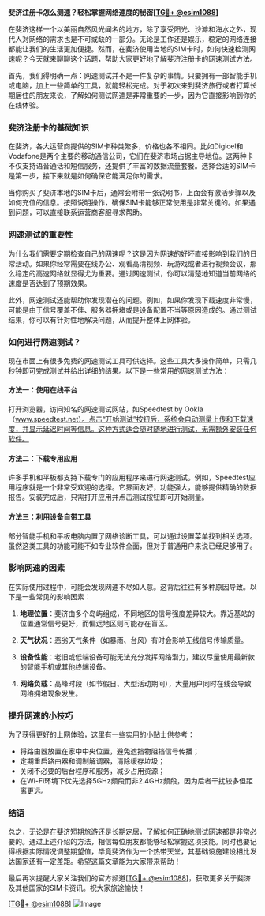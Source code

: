 **斐济注册卡怎么测速？轻松掌握网络速度的秘密[[TG💪+ @esim1088](https://t.me/s/esim1088)]**

在斐济这样一个以美丽自然风光闻名的地方，除了享受阳光、沙滩和海水之外，现代人对网络的需求也是不可或缺的一部分。无论是工作还是娱乐，稳定的网络连接都能让我们的生活更加便捷。然而，在斐济使用当地的SIM卡时，如何快速检测网速呢？今天就来聊聊这个话题，帮助大家更好地了解斐济注册卡的网速测试方法。

首先，我们得明确一点：网速测试并不是一件复杂的事情。只要拥有一部智能手机或电脑，加上一些简单的工具，就能轻松完成。对于初次来到斐济旅行或者打算长期居住的朋友来说，了解如何测试网速是非常重要的一步，因为它直接影响到你的在线体验。

### 斐济注册卡的基础知识

在斐济，各大运营商提供的SIM卡种类繁多，价格也各不相同。比如Digicel和Vodafone是两个主要的移动通信公司，它们在斐济市场占据主导地位。这两种卡不仅支持语音通话和短信服务，还提供了丰富的数据流量套餐。选择合适的SIM卡是第一步，接下来就是如何确保它能满足你的需求。

当你购买了斐济本地的SIM卡后，通常会附带一张说明书，上面会有激活步骤以及如何充值的信息。按照说明操作，确保SIM卡能够正常使用是非常关键的。如果遇到问题，可以直接联系运营商客服寻求帮助。

### 网速测试的重要性

为什么我们需要定期检查自己的网速呢？这是因为网速的好坏直接影响到我们的日常活动。如果你经常需要在线办公、观看高清视频、玩游戏或者进行视频会议，那么稳定的高速网络就显得尤为重要。通过网速测试，你可以清楚地知道当前网络的速度是否达到了预期效果。

此外，网速测试还能帮助你发现潜在的问题。例如，如果你发现下载速度非常慢，可能是由于信号覆盖不佳、服务器拥堵或是设备配置不当等原因造成的。通过测试结果，你可以有针对性地解决问题，从而提升整体上网体验。

### 如何进行网速测试？

现在市面上有很多免费的网速测试工具可供选择。这些工具大多操作简单，只需几秒钟即可完成测试并给出详细的结果。以下是一些常用的网速测试方法：

#### 方法一：使用在线平台

打开浏览器，访问知名的网速测试网站，如Speedtest by Ookla（www.speedtest.net）。点击“开始测试”按钮后，系统会自动测量上传和下载速度，并显示延迟时间等信息。这种方式适合随时随地进行测试，无需额外安装任何软件。

#### 方法二：下载专用应用

许多手机和平板都支持下载专门的应用程序来进行网速测试。例如，Speedtest应用程序就是一个非常受欢迎的选择。它界面友好，功能强大，能够提供精确的数据报告。安装完成后，只需打开应用并点击测试按钮即可开始测量。

#### 方法三：利用设备自带工具

部分智能手机和平板电脑内置了网络诊断工具，可以通过设置菜单找到相关选项。虽然这类工具的功能可能不如专业软件全面，但对于普通用户来说已经足够用了。

### 影响网速的因素

在实际使用过程中，可能会发现网速不尽如人意。这背后往往有多种原因导致。以下是一些常见的影响因素：

1. **地理位置**：斐济由多个岛屿组成，不同地区的信号强度差异较大。靠近基站的位置通常信号更好，而偏远地区则可能存在盲区。
   
2. **天气状况**：恶劣天气条件（如暴雨、台风）有时会影响无线信号传输质量。

3. **设备性能**：老旧或低端设备可能无法充分发挥网络潜力，建议尽量使用最新款的智能手机或其他终端设备。

4. **网络负载**：高峰时段（如节假日、大型活动期间），大量用户同时在线会导致网络拥堵现象发生。

### 提升网速的小技巧

为了获得更好的上网体验，这里有一些实用的小贴士供参考：

- 将路由器放置在家中中央位置，避免遮挡物阻挡信号传播；
- 定期重启路由器和调制解调器，清除缓存垃圾；
- 关闭不必要的后台程序和服务，减少占用资源；
- 在Wi-Fi环境下优先选择5GHz频段而非2.4GHz频段，因为后者干扰较多但距离更远。

### 结语

总之，无论是在斐济短期旅游还是长期定居，了解如何正确地测试网速都是非常必要的。通过上述介绍的方法，相信每位朋友都能够轻松掌握这项技能。同时也要记得根据实际情况调整期望值，毕竟斐济作为一个热带天堂，其基础设施建设相比发达国家还有一定差距。希望这篇文章能为大家带来帮助！

最后再次提醒大家关注我们的官方频道[[TG💪+ @esim1088](https://t.me/s/esim1088)]，获取更多关于斐济及其他国家的SIM卡资讯。祝大家旅途愉快！

[[TG💪+ @esim1088](https://t.me/s/esim1088)] ![Image](https://i.postimg.cc/4NQfJmqS/Snipaste-2025-05-13-00-14-12.png)